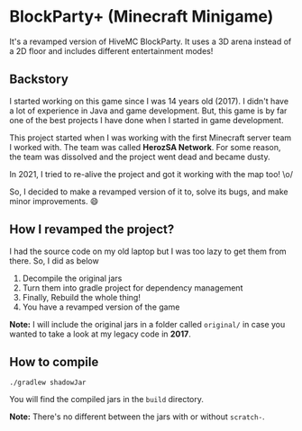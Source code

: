# BlockParty+ (Minecraft Minigame)
It's a revamped version of HiveMC BlockParty.
It uses a 3D arena instead of a 2D floor and includes different entertainment modes!

## Backstory
I started working on this game since I was 14 years old (2017). I didn't have a lot of experience in Java and game development.
But, this game is by far one of the best projects I have done when I started in game development.

This project started when I was working with the first Minecraft server team I worked with.
The team was called **HerozSA Network**.
For some reason, the team was dissolved and the project went dead and became dusty.

In 2021, I tried to re-alive the project and got it working with the map too! \o/

So, I decided to make a revamped version of it to, solve its bugs, and make minor improvements. 😄

## How I revamped the project?
I had the source code on my old laptop but I was too lazy to get them from there.
So, I did as below

1. Decompile the original jars
2. Turn them into gradle project for dependency management
3. Finally, Rebuild the whole thing!
4. You have a revamped version of the game

**Note:** I will include the original jars in a folder called `original/` in case you wanted to take a look at my legacy code in **2017**.

## How to compile
```shell
./gradlew shadowJar
```
You will find the compiled jars in the `build` directory.

**Note:** There's no different between the jars with or without `scratch-`.
